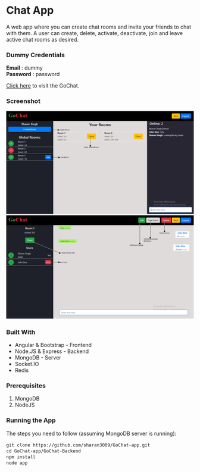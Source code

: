 # Chat App

A web app where you can create chat rooms and invite your friends to chat with them. A user can create, delete, activate, deactivate, join and leave active chat rooms as desired.

### Dummy Credentials
<b>Email</b> : dummy<br>
<b>Password</b> : password

[Click here](http://chat.sharansingh.xyz) to visit the GoChat.

### Screenshot

![](screenshots/home.png)<br>
![](screenshots/room.png)

### Built With
* Angular & Bootstrap - Frontend
* Node.JS & Express - Backend
* MongoDB - Server
* Socket.IO
* Redis

### Prerequisites
1. MongoDB
2. NodeJS


### Running the App

The steps you need to follow (assuming MongoDB server is running):

```shell
git clone https://github.com/sharan3009/GoChat-app.git
cd GoChat-app/GoChat-Backend
npm install
node app
```
